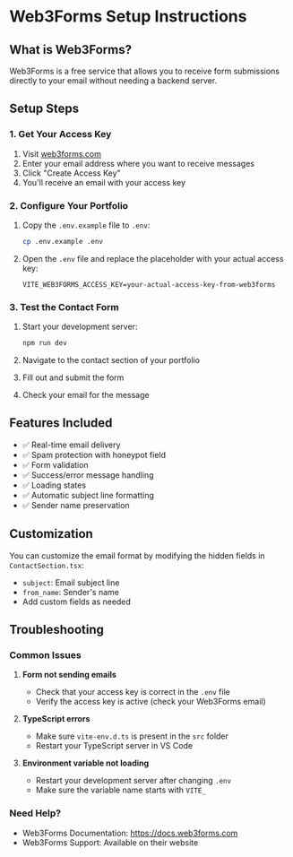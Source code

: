 # Web3Forms Setup Instructions

## What is Web3Forms?

Web3Forms is a free service that allows you to receive form submissions directly to your email without needing a backend server.

## Setup Steps

### 1. Get Your Access Key

1. Visit [web3forms.com](https://web3forms.com)
2. Enter your email address where you want to receive messages
3. Click "Create Access Key"
4. You'll receive an email with your access key

### 2. Configure Your Portfolio

1. Copy the `.env.example` file to `.env`:
   ```bash
   cp .env.example .env
   ```

2. Open the `.env` file and replace the placeholder with your actual access key:
   ```
   VITE_WEB3FORMS_ACCESS_KEY=your-actual-access-key-from-web3forms
   ```

### 3. Test the Contact Form

1. Start your development server:
   ```bash
   npm run dev
   ```

2. Navigate to the contact section of your portfolio
3. Fill out and submit the form
4. Check your email for the message

## Features Included

- ✅ Real-time email delivery
- ✅ Spam protection with honeypot field
- ✅ Form validation
- ✅ Success/error message handling
- ✅ Loading states
- ✅ Automatic subject line formatting
- ✅ Sender name preservation

## Customization

You can customize the email format by modifying the hidden fields in `ContactSection.tsx`:

- `subject`: Email subject line
- `from_name`: Sender's name
- Add custom fields as needed

## Troubleshooting

### Common Issues

1. **Form not sending emails**
   - Check that your access key is correct in the `.env` file
   - Verify the access key is active (check your Web3Forms email)

2. **TypeScript errors**
   - Make sure `vite-env.d.ts` is present in the `src` folder
   - Restart your TypeScript server in VS Code

3. **Environment variable not loading**
   - Restart your development server after changing `.env`
   - Make sure the variable name starts with `VITE_`

### Need Help?

- Web3Forms Documentation: https://docs.web3forms.com
- Web3Forms Support: Available on their website